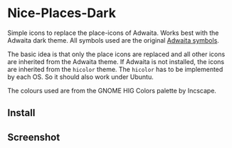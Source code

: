 # Nice-Places-Dark
Simple icons to replace the place-icons of Adwaita. Works best with the Adwaita dark theme.
All symbols used are the original [Adwaita symbols](https://gitlab.gnome.org/GNOME/adwaita-icon-theme/-/tree/master/Adwaita).

The basic idea is that only the place icons are replaced and all other icons are inherited from the Adwaita theme. If Adwaita is not installed, the icons are inherited from the `hicolor` theme. The `hicolor` has to be implemented by each OS. So it should also work under Ubuntu.

The colours used are from the GNOME HIG Colors palette by Incscape.

## Install

## Screenshot


